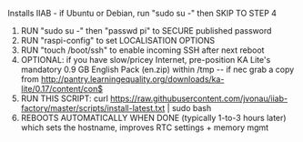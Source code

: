 Installs IIAB - if Ubuntu or Debian, run "sudo su -" then SKIP TO STEP 4

1. RUN "sudo su -" then "passwd pi" to SECURE published password
2. RUN "raspi-config" to set LOCALISATION OPTIONS
3. RUN "touch /boot/ssh" to enable incoming SSH after next reboot
4. OPTIONAL: if you have slow/pricey Internet, pre-position KA Lite's
   mandatory 0.9 GB English Pack (en.zip) within /tmp -- if nec grab a copy
   from http://pantry.learningequality.org/downloads/ka-lite/0.17/content/con$
5. RUN THIS SCRIPT: 
   curl https://raw.githubusercontent.com/jvonau/iiab-factory/master/scripts/install-latest.txt | sudo bash
6. REBOOTS AUTOMATICALLY WHEN DONE (typically 1-to-3 hours later)
   which sets the hostname, improves RTC settings + memory mgmt
